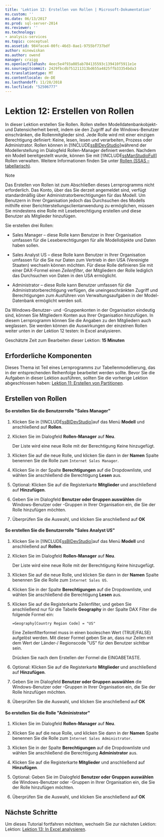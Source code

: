 ```yaml
---
title: 'Lektion 12: Erstellen von Rollen | Microsoft-Dokumentation'
ms.custom: ''
ms.date: 06/13/2017
ms.prod: sql-server-2014
ms.reviewer: ''
ms.technology:
- analysis-services
ms.topic: conceptual
ms.assetid: 984face4-00fc-46d3-8ae1-9755bf737bdf
author: minewiskan
ms.author: owend
manager: craigg
ms.openlocfilehash: 4eec5e4f93a085ab784135593c139410f5911e1e
ms.sourcegitcommit: 2429fbcdb751211313bd655a4825ffb33354bda3
ms.translationtype: MT
ms.contentlocale: de-DE
ms.lasthandoff: 11/28/2018
ms.locfileid: "52506777"
---
```

# <a name="lesson-12-create-roles"></a>Lektion 12: Erstellen von Rollen
  In dieser Lektion erstellen Sie Rollen. Rollen stellen Modelldatenbankobjekt- und Datensicherheit bereit, indem sie den Zugriff auf die Windows-Benutzer einschränken, die Rollenmitglieder sind. Jede Rolle wird mit einer einzigen Berechtigung definiert: Keine, lesen, lesen und verarbeiten, Prozess oder Administrator. Rollen können in [!INCLUDE[ssBIDevStudio](../includes/ssbidevstudio-md.md)]während der Modellerstellung im Dialogfeld Rollen-Manager definiert werden. Nachdem ein Modell bereitgestellt wurde, können Sie mit [!INCLUDE[ssManStudioFull](../includes/ssmanstudiofull-md.md)] Rollen verwalten. Weitere Informationen finden Sie unter [Rollen &#40;SSAS – tabellarisch&#41;](tabular-models/roles-ssas-tabular.md).  
  
> [!NOTE]  
>  Das Erstellen von Rollen ist zum Abschließen dieses Lernprogramms nicht erforderlich. Das Konto, über das Sie derzeit angemeldet sind, verfügt standardmäßig über Administratorberechtigungen für das Modell. Um Benutzern in Ihrer Organisation jedoch das Durchsuchen des Modells mithilfe einer Berichterstellungsclientanwendung zu ermöglichen, müssen Sie mindestens eine Rolle mit Leseberechtigung erstellen und diese Benutzer als Mitglieder hinzufügen.  
  
 Sie erstellen drei Rollen:  
  
-   Sales Manager – diese Rolle kann Benutzer in Ihrer Organisation umfassen für die Leseberechtigungen für alle Modellobjekte und Daten haben sollen.  
  
-   Sales Analyst US – diese Rolle kann Benutzer in Ihrer Organisation umfassen für die Sie nur Daten zum Vertrieb in den USA (Vereinigte Staaten) wechseln können möchten. Für diese Rolle definieren Sie mit einer DAX-Formel einen *Zeilenfilter*, der Mitgliedern der Rolle lediglich das Durchsuchen von Daten in den USA ermöglicht.  
  
-   Administrator – diese Rolle kann Benutzer umfassen für die Administratorberechtigung verfügen, die uneingeschränkten Zugriff und Berechtigungen zum Ausführen von Verwaltungsaufgaben in der Model-Datenbank ermöglicht werden soll.  
  
 Da Windows-Benutzer- und -Gruppenkonten in der Organisation eindeutig sind, können Sie Mitgliedern Konten aus Ihrer Organisation hinzufügen. In diesem Lernprogramm können Sie die Angaben zu den Mitgliedern auch weglassen. Sie werden können die Auswirkungen der einzelnen Rollen weiter unten in der Lektion 12 testen: In Excel analysieren.  
  
 Geschätzte Zeit zum Bearbeiten dieser Lektion: **15 Minuten**  
  
## <a name="prerequisites"></a>Erforderliche Komponenten  
 Dieses Thema ist Teil eines Lernprogramms zur Tabellenmodellierung, das in der entsprechenden Reihenfolge bearbeitet werden sollte. Bevor Sie die Aufgaben in dieser Lektion ausführen, sollten Sie die vorherige Lektion abgeschlossen haben: [Lektion 11: Erstellen von Partitionen](lesson-10-create-partitions.md).  
  
## <a name="create-roles"></a>Erstellen von Rollen  
  
#### <a name="to-create-a-sales-manager-user-role"></a>So erstellen Sie die Benutzerrolle "Sales Manager"  
  
1.  Klicken Sie in [!INCLUDE[ssBIDevStudio](../includes/ssbidevstudio-md.md)]auf das Menü **Modell** und anschließend auf **Rollen**.  
  
2.  Klicken Sie im Dialogfeld **Rollen-Manager** auf **Neu**.  
  
     Der Liste wird eine neue Rolle mit der Berechtigung Keine hinzugefügt.  
  
3.  Klicken Sie auf die neue Rolle, und klicken Sie dann in der **Namen** Spalte benennen Sie die Rolle zum `Internet Sales Manager`.  
  
4.  Klicken Sie in der Spalte **Berechtigungen** auf die Dropdownliste, und wählen Sie anschließend die Berechtigung **Lesen** aus.  
  
5.  Optional: Klicken Sie auf die Registerkarte **Mitglieder** und anschließend auf **Hinzufügen**.  
  
6.  Geben Sie im Dialogfeld **Benutzer oder Gruppen auswählen** die Windows-Benutzer oder -Gruppen in Ihrer Organisation ein, die Sie der Rolle hinzufügen möchten.  
  
7.  Überprüfen Sie die Auswahl, und klicken Sie anschließend auf **OK**  
  
#### <a name="to-create-a-sales-analyst-us-user-role"></a>So erstellen Sie die Benutzerrolle "Sales Analyst US"  
  
1.  Klicken Sie in [!INCLUDE[ssBIDevStudio](../includes/ssbidevstudio-md.md)]auf das Menü **Modell** und anschließend auf **Rollen**.  
  
2.  Klicken Sie im Dialogfeld **Rollen-Manager** auf **Neu**.  
  
     Der Liste wird eine neue Rolle mit der Berechtigung Keine hinzugefügt.  
  
3.  Klicken Sie auf die neue Rolle, und klicken Sie dann in der **Namen** Spalte benennen Sie die Rolle zum `Internet Sales US`.  
  
4.  Klicken Sie in der Spalte **Berechtigungen** auf die Dropdownliste, und wählen Sie anschließend die Berechtigung **Lesen** aus.  
  
5.  Klicken Sie auf die Registerkarte Zeilenfilter, und geben Sie anschließend nur für die Tabelle **Geography** in der Spalte DAX Filter die folgende Formel ein:  
  
     `=Geography[Country Region Code] = "US"`  
  
     Eine Zeilenfilterformel muss in einen booleschen Wert (TRUE/FALSE) aufgelöst werden. Mit dieser Formel geben Sie an, dass nur Zeilen mit dem Wert der Länder-/ Regionscode "US" für den Benutzer sichtbar sein.  
  
     Drücken Sie nach dem Erstellen der Formel die EINGABETASTE.  
  
6.  Optional: Klicken Sie auf die Registerkarte **Mitglieder** und anschließend auf **Hinzufügen**.  
  
7.  Geben Sie im Dialogfeld **Benutzer oder Gruppen auswählen** die Windows-Benutzer oder -Gruppen in Ihrer Organisation ein, die Sie der Rolle hinzufügen möchten.  
  
8.  Überprüfen Sie die Auswahl, und klicken Sie anschließend auf **OK**  
  
#### <a name="to-create-an-administrator-role"></a>So erstellen Sie die Rolle "Administrator"  
  
1.  Klicken Sie im Dialogfeld **Rollen-Manager** auf **Neu**.  
  
2.  Klicken Sie auf die neue Rolle, und klicken Sie dann in der **Namen** Spalte benennen Sie die Rolle zum `Internet Sales Administrator`.  
  
3.  Klicken Sie in der Spalte **Berechtigungen** auf die Dropdownliste und wählen Sie anschließend die Berechtigung **Administrator** aus.  
  
4.  Klicken Sie auf die Registerkarte **Mitglieder** und anschließend auf **Hinzufügen**.  
  
5.  Optional: Geben Sie im Dialogfeld **Benutzer oder Gruppen auswählen** die Windows-Benutzer oder -Gruppen in Ihrer Organisation ein, die Sie der Rolle hinzufügen möchten.  
  
6.  Überprüfen Sie die Auswahl, und klicken Sie anschließend auf **OK**  
  
## <a name="next-steps"></a>Nächste Schritte  
 Um dieses Tutorial fortfahren möchten, wechseln Sie zur nächsten Lektion: Lektion: [Lektion 13: In Excel analysieren](lesson-12-analyze-in-excel.md).  
  
  
